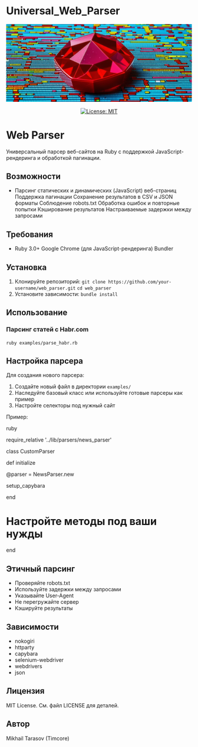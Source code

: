 # Universal_Web_Parser
<p align="center">
 <img src="Universal_Web_Parser.png" alt="Universal_Web_Parser" width="800"/>
</p>
<p align="center">
 <a href="https://opensource.org/licenses/MIT">
   <img src="https://img.shields.io/badge/License-MIT-blue.svg" alt="License: MIT">
 </a>

# Web Parser
Универсальный парсер веб-сайтов на Ruby с поддержкой JavaScript-рендеринга и обработкой пагинации.
## Возможности
- Парсинг статических и динамических (JavaScript) веб-страниц
 Поддержка пагинации
 Сохранение результатов в CSV и JSON форматы
 Соблюдение robots.txt
 Обработка ошибок и повторные попытки
 Кэширование результатов
 Настраиваемые задержки между запросами
## Требования
- Ruby 3.0+
 Google Chrome (для JavaScript-рендеринга)
 Bundler
## Установка
1. Клонируйте репозиторий:
`git clone https://github.com/your-username/web_parser.git`
`cd web_parser`
2. Установите зависимости:
`bundle install`


## Использование

### Парсинг статей с Habr.com

`ruby examples/parse_habr.rb`


## Настройка парсера

Для создания нового парсера:

1. Создайте новый файл в директории `examples/`
2. Наследуйте базовый класс или используйте готовые парсеры как пример
3. Настройте селекторы под нужный сайт

Пример:

ruby

require_relative '../lib/parsers/news_parser'

class CustomParser

def initialize

@parser = NewsParser.new

setup_capybara

end

# Настройте методы под ваши нужды

end


## Этичный парсинг

- Проверяйте robots.txt
- Используйте задержки между запросами
- Указывайте User-Agent
- Не перегружайте сервер
- Кэшируйте результаты

## Зависимости

- nokogiri
- httparty
- capybara
- selenium-webdriver
- webdrivers
- json

## Лицензия

MIT License. См. файл LICENSE для деталей.

## Автор

Mikhail Tarasov (Timcore)





